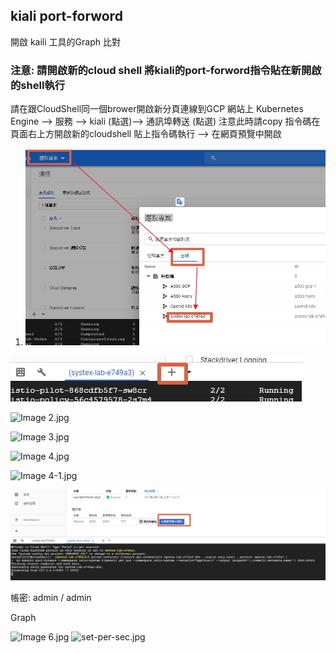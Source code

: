 ## kiali port-forword

開啟 kaili 工具的Graph 比對
### 注意: 請開啟新的cloud shell 將kiali的port-forword指令貼在新開啟的shell執行
請在跟CloudShell同一個brower開啟新分頁連線到GCP 網站上 Kubernetes Engine --> 服務 --> kiali (點選)--> 通訊埠轉送 (點選) 
注意此時請copy 指令碼在頁面右上方開啟新的cloudshell 貼上指令碼執行
--> 在網頁預覽中開啟

1. ![select_project.jpg](imgs/select_project.jpg)

![add_shell.jpg](imgs/add_shell.jpg)

![Image 2.jpg](imgs/Image%202.jpg)

![Image 3.jpg](imgs/Image%203.jpg)

![Image 4.jpg](imgs/Image%204.jpg)

![Image 4-1.jpg](imgs/Image%204-2.jpg)

![open_brower.jpg](imgs/open_brower.jpg)

帳密: admin / admin

Graph

![Image 6.jpg](imgs/Image%206.jpg)
![set-per-sec.jpg](imgs/set-per-sec.jpg)
 
